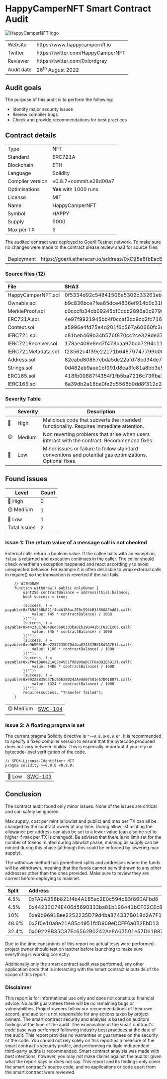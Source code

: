 # HappyCamperNFT Smart Contract Audit

![HappyCamperNFT logo](https://pbs.twimg.com/profile_images/1538621928465997826/jvWWa6Id_400x400.jpg)

<table>
  <tr><td>Website</td><td>https://www.happycampernft.io</td></tr>
  <tr><td>Twitter</td><td>https://twitter.com/HappyCamperNFT</td></tr>
  <tr><td>Reviewer</td><td>https://twitter.com/0xlordgray</td></tr>
  <tr><td>Audit date</td><td>26<sup>th</sup> August 2022</td></tr>
</table>

## Audit goals

The purpose of this audit is to perform the following:

- Identify major security issues
- Review compiler bugs
- Check and provide recommendations for best practices

## Contract details

<table>
  <tr><td>Type</td><td>NFT</td></tr>
  <tr><td>Standard</td><td>ERC721A</td></tr>
  <tr><td>Blockchain</td><td>ETH</td></tr>
  <tr><td>Language</td><td>Solidity</td></tr>
  <tr><td>Compiler version</td><td>v0.8.7+commit.e28d00a7</td></tr>
  <tr><td>Optimisations</td><td><strong>Yes</strong> with 1000 runs</td></tr>
  <tr><td>License</td><td>MIT</td></tr>
  <tr><td>Name</td><td>HappyCamperNFT</td></tr>
  <tr><td>Symbol</td><td>HAPPY</td></tr>
  <tr><td>Supply</td><td>5000</td></tr>
  <tr><td>Max per TX</td><td>5</td></tr>
</table>

The audited contract was deployed to Goerli Testnet network. To make sure no changes were made to the contract please review sha3 for source files.

<table>
  <tr><td>Deployment</td><td>https://goerli.etherscan.io/address/0xC95a6fbEacB66d9Af9568267F87A10edcde8BE83</td></tr>
</table>

### Source files (12)

| File | SHA3 |
|:-|:-|
| HappyCamperNFT.sol | 0f5334d92c54841506e5302d33261ebf9e126bd6925817c108a41b0e4397c7424d946c8539045d811911b27d17e779244f953a283fe8b5d59cf891351168bf04 |
| Ownable.sol | b9c836bce7fea85dce4836ef914b0c31b63e502ae292c506c0577519d625225727e920c54d846ebfe2708c7df9a2458ae5d9dda04804ffd7a07de56eff75347a |
| MerkleProof.sol | c0cccfb34cb09245df0dcb2896a0c979f78914e7fe3e1758a6baec1bce8fc7f2f9f1c0de48eb820caee80a490f458a359bb2bf41419642e2055ca4ae684043e7 |
| ERC721A.sol | 4e97f9921945bb4f0ccaf3dc9cd2fc71632539b457e5793a706465d50776bd25b63353145d92208b66533bb940125eeefdfeaf185b697e5e4325f5dc24b31948 |
| Context.sol | a5996e4fd75e4d201f6c567a60660fc3ee8df921bc6d1f05d56fe8cf2bf4126151af1a9348dbb95d6c543bb45031c9edd6a6afc673b62216beecc6c998835d5f |
| IERC721.sol | c81beb469b34b576f870cc2ce329de37eddf090f431792abb46a1a7a4d104bfb00799e04bec3c897a4eca535e284415d6e042f47371a4115400869b73c9d7e0d |
| IERC721Receiver.sol | 178ae409e8ed7f478baa97bcb7294c11f1445111e1306e3ff04e6f9e93e3592f3ee44168599ac8b4fd78f41162139171ea4dfd50c0dcaa478c03ae6c7952b7eb |
| IERC721Metadata.sol | f23562c4f39e22171b64879747799b007e1fa0e173dee482824a465bc243937e7967fb6290259ecf2391dfbb978ea1d7daa5a08b7b1521ae80b286012a5002a4 |
| Address.sol | 82eabd80857ebda5dc22afd78ed34de718e2f858c65370e879e464ba55b84e1fe40794a53e306cc5b8ccddfd90825695a8317e381f4ac2db9c727980d48bc523 |
| Strings.sol | 0d482eb9aee1bf991d8ca3fc81a8bb3e5ff1f5ba66730fec0ecc14db335a1c0f03bbcc2cc48adbf36371a3a20b81ae588c19a2467f005d008c875ee2d47ec974 |
| ERC165.sol | 418fb00887f4354f1fb5ba7216c73ffba7790c7276469c1b8292bd80fcb1d66ca21fdfaae7b566b336aad61d8e8d4413cadb8dc3dc5ea8b97625fcddf004b790 |
| IERC165.sol | 6a39db2a18be0fe2d5568b0dd8f312c25c2872e671593cea533af37dd75488826fb9e00301d6553ff41d602b51598f6dc5f401a88317eb83685c7529c7781dcc |

### Severity Table

|  | Severity | Description |
| --- | --- | --- |
| 🔴 | High | Malicious code that subverts the intended functionality. Requires immediate attention. |
| 🟡 | Medium | Non reverting problems that arise when users interact with the contract. Recommended fixes. |
| 🔵 | Low | Minor issues or failure to follow standard conventions and potential gas optimizations. Optional fixes. |

## Found issues

| Level | Count |
| --- | --- |
| 🔴  High | 0 |
| 🟡  Medium | 1 |
| 🔵  Low | 1 |
| Total Issues | 2 |

### Issue 1: The return value of a message call is not checked

External calls return a boolean value. If the callee halts with an exception, `false` is returned and execution continues in the caller. The caller should check whether an exception happened and react accordingly to avoid unexpected behavior. For example it is often desirable to wrap external calls in require() so the transaction is reverted if the call fails.

```solidity
    // WITHDRAW
    function withdraw() public onlyOwner {
        uint256 contractBalance = address(this).balance;
        bool success = true;

        (success, ) = payable(0xFA9A358b821f4b4A1B5ac2E0c594bB3f860AFbd8).call{
            value: (45 * contractBalance) / 1000
        }("");
        (success, ) = payable(0x44230C74E406d5690333ba81b198441bCF02CEc8).call{
            value: (45 * contractBalance) / 1000
        }("");
        (success, ) = payable(0xe9b9691Bee2252235D79d4ba874337B018d2A7F1).call{
            value: (100 * contractBalance) / 1000
        }("");
        (success, ) = payable(0x2f0e10a8e21A85c4951fdD909eDCFF6a0B2EbD13).call{
            value: (486 * contractBalance) / 1000
        }("");
        (success, ) = payable(0x09228B35C37Ec6562B0242Ae8A67501e57D61B87).call{
            value: (324 * contractBalance) / 1000
        }("");
        require(success, "Transfer failed");
    }
```

<table>
  <tr><td>🟡 Medium</td><td><a href="https://swcregistry.io/docs/SWC-104">SWC-104</a></td></tr>
</table>

### Issue 2: A floating pragma is set

The current pragma Solidity directive is `">=0.8.0<0.9.0"`. It is recommended to specify a fixed compiler version to ensure that the bytecode produced does not vary between builds. This is especially important if you rely on bytecode-level verification of the code.

```solidity
// SPDX-License-Identifier: MIT
pragma solidity >=0.8.0 <0.9.0;
```

<table>
  <tr><td>🔵 Low</td><td><a href="https://swcregistry.io/docs/SWC-103">SWC-103</a></td></tr>
</table>

## Conclusion

The contract audit found only minor issues. None of the issues are critical and can safely be ignored. 

Max supply, cost per mint (allowlist and public) and max per TX can all be changed by the contract owner at any time. During allow list minting the allowance per address can also be set to a lower value (can also be set to higher if max per TX is changed). Be advised that there is no limit set for the number of tokens minted during allowlist phase, meaning all supply can be minted during this phase (although this could be enforced by lowering max supply).

The withdraw method has predefined splits and addresses where the funds will be withdrawn, meaning that the funds cannot be withdrawn to any other addresses other than the ones provided. Make sure to review they are correct before deploying to mainnet.

| Split | Address |
|:-|:-|
| 4.5% | 0xFA9A358b821f4b4A1B5ac2E0c594bB3f860AFbd8 |
| 4.5% | 0x44230C74E406d5690333ba81b198441bCF02CEc8 |
| 10% | 0xe9b9691Bee2252235D79d4ba874337B018d2A7F1 |
| 48.6% | 0x2f0e10a8e21A85c4951fdD909eDCFF6a0B2EbD13 |
| 32.4% | 0x09228B35C37Ec6562B0242Ae8A67501e57D61B87 |

Due to the time constraints of this report no actual tests were performed - project owner should test on testnet before launching to make sure everything is working correctly.

Additionally only the smart contract audit was performed, any other application code that is interacting with the smart contract is outside of the scope of this report.

### Disclaimer

This report is for informational use only and does not constitute financial advice. No audit guarantees there will be no remaining bugs or vulnerabilities. Project owners follow our recommendations of their own accord, and auditor is not responsible for any actions taken by project owners. The smart contract security and analysis is based on auditors findings at the time of the audit. The examination of the smart contract's code base was performed following industry best practices at the date of the audit. This report provides no warranties or guarantees on the security of the code. You should not rely solely on this report as a measure of the smart contract's security profile, and performing multiple independent third-party audits is recommended. Smart contract anaylsis was made with best intentions; however, you may not make claims against the auditor given what the report says or does not say. This report and its findings only cover the smart contract's source code, and no applications or code apart from the smart contract were reviewed.
